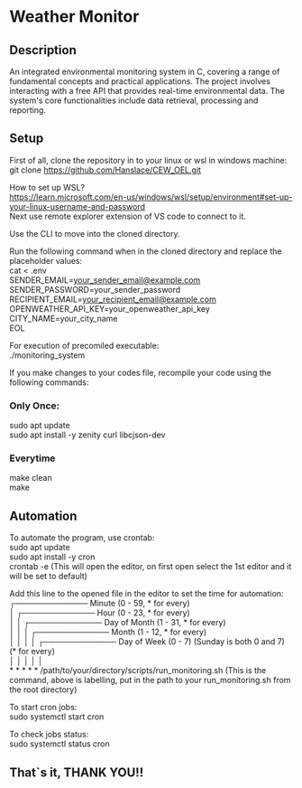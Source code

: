 # Weather Monitor

## Description
An integrated environmental monitoring system in C, covering a range of fundamental concepts and practical applications. The project involves interacting with a free API that provides real-time environmental data. The system's core functionalities include data retrieval, processing and reporting.

## Setup
First of all, clone the repository in to your linux or wsl in windows machine:  
git clone https://github.com/Hanslace/CEW_OEL.git  
 
How to set up WSL?  
https://learn.microsoft.com/en-us/windows/wsl/setup/environment#set-up-your-linux-username-and-password  
Next use remote explorer extension of VS code to connect to it.  

Use the CLI to move into the cloned directory.  

Run the following command when in the cloned directory and replace the placeholder values:  
cat <<EOL > .env  
SENDER_EMAIL=your_sender_email@example.com  
SENDER_PASSWORD=your_sender_password  
RECIPIENT_EMAIL=your_recipient_email@example.com  
OPENWEATHER_API_KEY=your_openweather_api_key  
CITY_NAME=your_city_name  
EOL  
  
For execution of precomiled executable:  
./monitoring_system  

If you make changes to your codes file, recompile your code using the following commands:  

### Only Once:  
sudo apt update  
sudo apt install -y zenity curl libcjson-dev  

### Everytime  
make clean  
make  

## Automation  
To automate the program, use crontab:  
sudo apt update  
sudo apt install -y cron  
crontab -e (This will open the editor, on first open select the 1st editor and it will be set to default)  

Add this line to the opened file in the editor to set the time for automation:  
 ┌───────────── Minute (0 - 59, * for every)  
 │ ┌───────────── Hour (0 - 23, * for every)  
 │ │ ┌───────────── Day of Month (1 - 31, * for every)  
 │ │ │ ┌───────────── Month (1 - 12, * for every)  
 │ │ │ │ ┌───────────── Day of Week (0 - 7) (Sunday is both 0 and 7) (* for every)  
 │ │ │ │ │  
\* * * * * /path/to/your/directory/scripts/run_monitoring.sh  (This is the command, above is labelling, put in the path to your run_monitoring.sh from the root directory)  

To start cron jobs:  
sudo systemctl start cron

To check jobs status:  
sudo systemctl status cron

## That`s it, THANK YOU!!